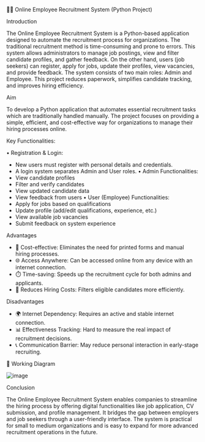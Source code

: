 🧑‍💼 Online Employee Recruitment System (Python Project)

Introduction

The Online Employee Recruitment System is a Python-based application designed to automate the recruitment process for organizations. The traditional recruitment method is time-consuming and prone to errors. This system allows administrators to manage job postings, view and filter candidate profiles, and gather feedback. On the other hand, users (job seekers) can register, apply for jobs, update their profiles, view vacancies, and provide feedback.
The system consists of two main roles: Admin and Employee. This project reduces paperwork, simplifies candidate tracking, and improves hiring efficiency.

Aim

To develop a Python application that automates essential recruitment tasks which are traditionally handled manually. The project focuses on providing a simple, efficient, and cost-effective way for organizations to manage their hiring processes online.

Key Functionalities:

•	Registration & Login:
  -	New users must register with personal details and credentials.
  -	A login system separates Admin and User roles.
•	Admin Functionalities:
  -	View candidate profiles
  -	Filter and verify candidates
  -	View updated candidate data
  -	View feedback from users
•	User (Employee) Functionalities:
  -	Apply for jobs based on qualifications
  -	Update profile (add/edit qualifications, experience, etc.)
  -	View available job vacancies
  -	Submit feedback on system experience
    
Advantages

-	💸 Cost-effective: Eliminates the need for printed forms and manual hiring processes.
-	🌐 Access Anywhere: Can be accessed online from any device with an internet connection.
-	⏱️ Time-saving: Speeds up the recruitment cycle for both admins and applicants.
-	💼 Reduces Hiring Costs: Filters eligible candidates more efficiently.

Disadvantages
 
-	🌍 Internet Dependency: Requires an active and stable internet connection.
-	📊 Effectiveness Tracking: Hard to measure the real impact of recruitment decisions.
-	📞 Communication Barrier: May reduce personal interaction in early-stage recruiting.

🔁 Working Diagram

![image](https://github.com/user-attachments/assets/4689f54c-8ae2-4343-bc1a-8df5e79b6ce4)


 
                          

Conclusion

The Online Employee Recruitment System enables companies to streamline the hiring process by offering digital functionalities like job application, CV submission, and profile management. It bridges the gap between employers and job seekers through a user-friendly interface. The system is practical for small to medium organizations and is easy to expand for more advanced recruitment operations in the future.


